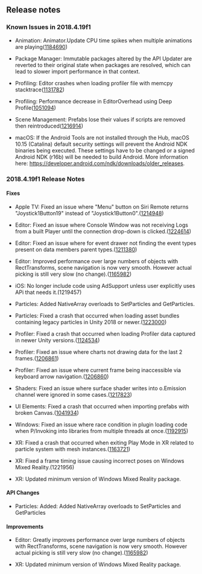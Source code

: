## Release notes

### Known Issues in 2018.4.19f1

-   Animation: Animator.Update CPU time spikes when multiple animations are playing([1184690](https://issuetracker.unity3d.com/issues/animator-dot-update-cpu-time-spikes-when-multiple-animations-are-playing))

-   Package Manager: Immutable packages altered by the API Updater are reverted to their original state when packages are resolved, which can lead to slower import performance in that context.

-   Profiling: Editor crashes when loading profiler file with memcpy stacktrace([1131782](https://issuetracker.unity3d.com/issues/editor-crashes-when-loading-profiler-file-with-memcpy-stacktrace))

-   Profiling: Performance decrease in EditorOverhead using Deep Profile([1051094](https://issuetracker.unity3d.com/issues/performance-decrease-in-editoroverhead-using-deep-profile))

-   Scene Management: Prefabs lose their values if scripts are removed then reintroduced([1216914](https://issuetracker.unity3d.com/issues/prefabs-lose-their-values-if-scripts-are-removed-then-reintroduced))

-   macOS: If the Android Tools are not installed through the Hub, macOS 10.15 (Catalina) default security settings will prevent the Android NDK binaries being executed. These settings have to be changed or a signed Android NDK (r16b) will be needed to build Android. More information here: https://developer.android.com/ndk/downloads/older_releases.

### 2018.4.19f1 Release Notes

#### Fixes

-   Apple TV: Fixed an issue where \"Menu\" button on Siri Remote returns \"Joystick1Button19\" instead of \"Joystick1Button0\".([1214948](https://issuetracker.unity3d.com/issues/tvos-menu-button-on-siri-remote-returns-joystick1button19-instead-of-joystick1button0))

-   Editor: Fixed an issue where Console Window was not receiving Logs from a built Player until the connection drop-down is clicked.([1224614](https://issuetracker.unity3d.com/issues/console-logs-from-built-players-are-not-received-by-an-attached-editor-until-console-connection-drop-down-is-clicked))

-   Editor: Fixed an issue where for event drawer not finding the event types present on data members parent types.([1211380](https://issuetracker.unity3d.com/issues/dynamic-functions-unavailable-when-private-generic-unityevent-fields-have-serializefield-attribute))

-   Editor: Improved performance over large numbers of objects with RectTransforms, scene navigation is now very smooth. However actual picking is still very slow (no change).([1165982](https://issuetracker.unity3d.com/issues/editor-poor-slash-slow-performance-with-multiple-gameobjects-around-2k-while-the-scene-window-slash-view-is-visible))

-   iOS: No longer include code using AdSupport unless user explicitly uses APi that needs it.(1219457)

-   Particles: Added NativeArray overloads to SetParticles and GetParticles.

-   Particles: Fixed a crash that occurred when loading asset bundles containing legacy particles in Unity 2018 or newer.([1223000](https://issuetracker.unity3d.com/issues/player-crashes-when-legacy-particle-systems-in-asset-bundle-2017-are-used))

-   Profiler: Fixed a crash that occurred when loading Profiler data captured in newer Unity versions.([1124534](https://issuetracker.unity3d.com/issues/19-dot-1-profiler-capture-crashes-editor-if-loaded-in-18-dot-4))

-   Profiler: Fixed an issue where charts not drawing data for the last 2 frames.([1206861](https://issuetracker.unity3d.com/issues/profiler-cant-use-keyboard-arrows-to-access-current-frame))

-   Profiler: Fixed an issue where current frame being inaccessible via keyboard arrow navigation.([1206860](https://issuetracker.unity3d.com/issues/profiler-profiler-charts-are-not-drawing-data-for-the-last-2-frames))

-   Shaders: Fixed an issue where surface shader writes into o.Emission channel were ignored in some cases.([1217823](https://issuetracker.unity3d.com/issues/surface-shader-emission-usage-does-not-get-detected-when-set-with-a-specific-expression-using-worldnormalvector))

-   UI Elements: Fixed a crash that occurred when importing prefabs with broken Canvas.([1041934](https://issuetracker.unity3d.com/issues/unity-crashes-on-ui-canvas-checkconsistency-when-importing-prefab))

-   Windows: Fixed an issue where race condition in plugin loading code when P/Invoking into libraries from multiple threads at once.([1192915](https://issuetracker.unity3d.com/issues/windows-problem-with-importing-dlls-using-dllimport-attribute-from-different-threads))

-   XR: Fixed a crash that occurred when exiting Play Mode in XR related to particle system with mesh instances.([1163721](https://issuetracker.unity3d.com/issues/vr-editor-crashes-when-exiting-the-play-mode-if-vr-support-is-enabled-and-a-particle-system-is-emitting-mesh-instances))

-   XR: Fixed a frame timing issue causing incorrect poses on Windows Mixed Reality.(1221956)

-   XR: Updated minimum version of Windows Mixed Reality package.

#### API Changes

-   Particles: Added: Added NativeArray overloads to SetParticles and GetParticles

#### Improvements

-   Editor: Greatly improves performance over large numbers of objects with RectTransforms, scene navigation is now very smooth. However actual picking is still very slow (no change).([1165982](https://issuetracker.unity3d.com/issues/editor-poor-slash-slow-performance-with-multiple-gameobjects-around-2k-while-the-scene-window-slash-view-is-visible))

-   XR: Updated minimum version of Windows Mixed Reality package.
